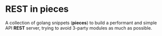 # REST in pieces

 A collection of golang snippets (**pieces**) to build a performant and simple API **REST** server, trying to avoid 3-party modules as much as possible.
